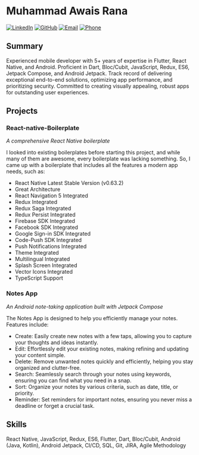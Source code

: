 # Muhammad Awais Rana

[![LinkedIn](https://img.shields.io/badge/LinkedIn-Connect-blue)](https://www.linkedin.com/in/awais-rana/)
[![GitHub](https://img.shields.io/badge/GitHub-Follow-brightgreen)](https://github.com/awaisrana)
[![Email](https://img.shields.io/badge/Email-Contact-red)](mailto:awaisranafastian@gmail.com)
[![Phone](https://img.shields.io/badge/Phone-(+92)%203137403230-informational)](tel:+923137403230)

## Summary

Experienced mobile developer with 5+ years of expertise in Flutter, React Native, and Android. Proficient in Dart, Bloc/Cubit, JavaScript, Redux, ES6, Jetpack Compose, and Android Jetpack. Track record of delivering exceptional end-to-end solutions, optimizing app performance, and prioritizing security. Committed to creating visually appealing, robust apps for outstanding user experiences.

## Projects

### React-native-Boilerplate
*A comprehensive React Native boilerplate*

I looked into existing boilerplates before starting this project, and while many of them are awesome, every boilerplate was lacking something. So, I came up with a boilerplate that includes all the features a modern app needs, such as:

- React Native Latest Stable Version (v0.63.2)
- Great Architecture
- React Navigation 5 Integrated
- Redux Integrated
- Redux Saga Integrated
- Redux Persist Integrated
- Firebase SDK Integrated
- Facebook SDK Integrated
- Google Sign-in SDK Integrated
- Code-Push SDK Integrated
- Push Notifications Integrated
- Theme Integrated
- Multilingual Integrated
- Splash Screen Integrated
- Vector Icons Integrated
- TypeScript Support

### Notes App
*An Android note-taking application built with Jetpack Compose*

The Notes App is designed to help you efficiently manage your notes. Features include:

- Create: Easily create new notes with a few taps, allowing you to capture your thoughts and ideas instantly.
- Edit: Effortlessly edit your existing notes, making refining and updating your content simple.
- Delete: Remove unwanted notes quickly and efficiently, helping you stay organized and clutter-free.
- Search: Seamlessly search through your notes using keywords, ensuring you can find what you need in a snap.
- Sort: Organize your notes by various criteria, such as date, title, or priority.
- Reminder: Set reminders for important notes, ensuring you never miss a deadline or forget a crucial task.

## Skills

React Native, JavaScript, Redux, ES6, Flutter, Dart, Bloc/Cubit, Android (Java, Kotlin), Android Jetpack, CI/CD, SQL, Git, JIRA, Agile Methodology
